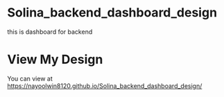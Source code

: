 # Solina_backend_dashboard_design
this is dashboard for backend 
# View My Design 
You can view at https://nayoolwin8120.github.io/Solina_backend_dashboard_design/
